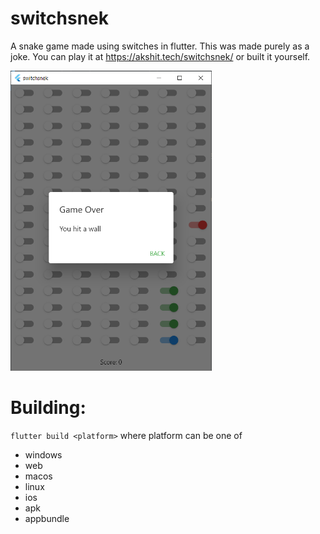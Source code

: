 # switchsnek

A snake game made using switches in flutter.
This was made purely as a joke.
You can play it at https://akshit.tech/switchsnek/ or built it yourself.

<img src="./screenshots/1.png" alt="screenshot" height="480" />

# Building:

`flutter build <platform>` where platform can be one of

- windows
- web
- macos
- linux
- ios
- apk
- appbundle
